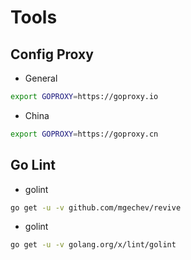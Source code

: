 # Tools

## Config Proxy

- General

```bash
export GOPROXY=https://goproxy.io
```

- China

```bash
export GOPROXY=https://goproxy.cn
```

## Go Lint

- golint

```bash
go get -u -v github.com/mgechev/revive
```

- golint

```bash
go get -u -v golang.org/x/lint/golint
```

